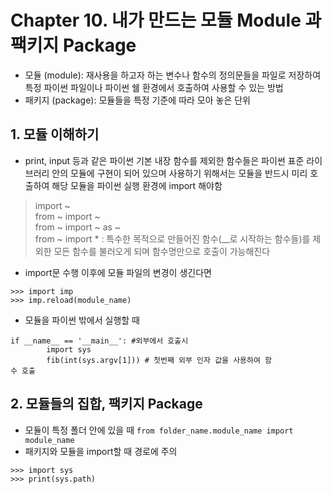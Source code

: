 # Chapter 10. 내가 만드는 모듈 Module 과 팩키지 Package

* 모듈 (module): 재사용을 하고자 하는 변수나 함수의 정의문들을 파일로 저장하여 특정 파이썬 파일이나 파이썬 쉘 환경에서 호출하여 사용할 수 있는 방법
* 패키지 (package): 모듈들을 특정 기준에 따라 모아 놓은 단위

## 1. 모듈 이해하기
* print, input 등과 같은 파이썬 기본 내장 함수를 제외한 함수들은 파이썬 표준 라이브러리 안의 모듈에 구현이 되어 있으며 사용하기 위해서는 모듈을 반드시 미리 호출하여 해당 모듈을 파이썬 실행 환경에 import 해야함
> import ~  
> from ~ import ~  
> from ~ import	~ as ~  
> from ~ import * :  특수한 목적으로 만들어진 함수(__로 시작하는 함수들)를 제외한 모든 함수를 불러오게 되며 함수명만으로 호출이 가능해진다  
* import문 수행 이후에 모듈 파일의 변경이 생긴다면
```
>>> import imp
>>> imp.reload(module_name)
```

* 모듈을 파이썬 밖에서 실행할 때
```
if __name__ == '__main__': #외부에서 호출시
		import sys
		fib(int(sys.argv[1])) # 첫번째 외부 인자 값을 사용하여 함								수 호출	
```

## 2. 모듈들의 집합, 팩키지 Package
* 모듈이 특정 폴더 안에 있을 때 
 `from folder_name.module_name import module_name`
* 패키지와 모듈을 import할 때 경로에 주의
```
>>> import sys
>>> print(sys.path)
```